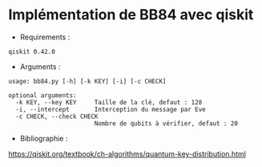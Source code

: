 # Implémentation de BB84 avec qiskit

* Requirements :
```
qiskit 0.42.0
```

* Arguments : 

```
usage: bb84.py [-h] [-k KEY] [-i] [-c CHECK]

optional arguments:
  -k KEY, --key KEY     Taille de la clé, defaut : 128
  -i, --intercept       Interception du message par Eve
  -c CHECK, --check CHECK
                        Nombre de qubits à vérifier, defaut : 20
```

* Bibliographie :

https://qiskit.org/textbook/ch-algorithms/quantum-key-distribution.html
